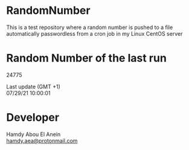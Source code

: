 # RandomNumber    
This is a test repository where a random number is pushed to a file automatically passwordless from a cron job in my Linux CentOS server    
# Random Number of the last run   
24775
      
Last update (GMT +1)    
07/29/21 10:00:01
# Developer    
Hamdy Abou El Anein   
hamdy.aea@protonmail.com
